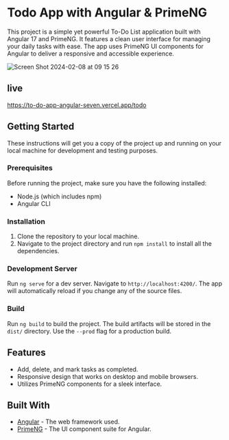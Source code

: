 # Todo App with Angular & PrimeNG 

This project is a simple yet powerful To-Do List application built with Angular 17 and PrimeNG. It features a clean user interface for managing your daily tasks with ease. The app uses PrimeNG UI components for Angular to deliver a responsive and accessible experience.


![Screen Shot 2024-02-08 at 09 15 26](https://github.com/slunecnicee/to-do-app-Angular/assets/129013318/92870381-45b1-4af2-9629-fc09d3321166)


## live
https://to-do-app-angular-seven.vercel.app/todo


## Getting Started

These instructions will get you a copy of the project up and running on your local machine for development and testing purposes.

### Prerequisites

Before running the project, make sure you have the following installed:
- Node.js (which includes npm)
- Angular CLI

### Installation

1. Clone the repository to your local machine.
2. Navigate to the project directory and run `npm install` to install all the dependencies.

### Development Server

Run `ng serve` for a dev server. Navigate to `http://localhost:4200/`. The app will automatically reload if you change any of the source files.

### Build

Run `ng build` to build the project. The build artifacts will be stored in the `dist/` directory. Use the `--prod` flag for a production build.

## Features

- Add, delete, and mark tasks as completed.
- Responsive design that works on desktop and mobile browsers.
- Utilizes PrimeNG components for a sleek interface.

## Built With

- [Angular](https://angular.io/) - The web framework used.
- [PrimeNG](https://www.primefaces.org/primeng/) - The UI component suite for Angular.





